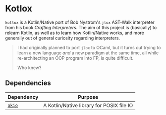 # Kotlox
`kotlox` is a Kotlin/Native port of Bob Nystrom's `jlox` AST-Walk interpreter
from his book *Crafting Interpreters*. The aim of this project
is (basically) to relearn Kotlin, as well as to learn how
Kotlin/Native works, and more generally out of general
curiosity regarding interpreters.

> I had originally planned to port `jlox` to OCaml, but it turns
> out trying to learn a new language *and* a new paradigm at the
> same time, all while re-architecting an OOP program into FP,
> is quite difficult.
> 
> Who knew?

## Dependencies
| Dependency                               | Purpose                                   |
|------------------------------------------|-------------------------------------------|
 | [`okio`](https://square.github.io/okio/) | A Kotlin/Native library for POSIX file IO |